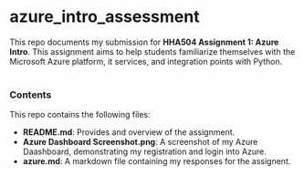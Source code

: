 # azure_intro_assessment
This repo documents my submission for **HHA504 Assignment 1: Azure Intro**. This assignment aims to help students familiarize themselves with the Microsoft Azure platform, it services, and integration points with Python.  
<br>

### **Contents**
This repo contains the following files:
+ **README.md**: Provides and overview of the assignment. 
+ **Azure Dashboard Screenshot.png**: A screenshot of my Azure Daashboard, demonstrating my registration and login into Azure. 
+ **azure.md**: A markdown file containing my responses for the assignent. 

